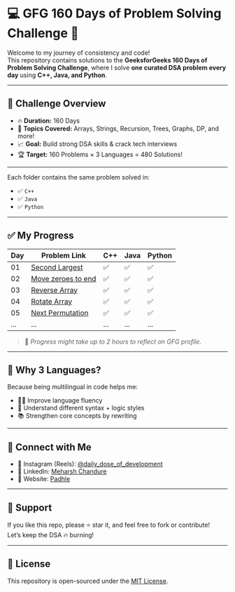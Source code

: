 # 💻 GFG 160 Days of Problem Solving Challenge 🚀

Welcome to my journey of consistency and code!  
This repository contains solutions to the **GeeksforGeeks 160 Days of Problem Solving Challenge**, where I solve **one curated DSA problem every day** using **C++, Java, and Python**.

---

## 📅 Challenge Overview

- 🔥 **Duration:** 160 Days  
- 🧠 **Topics Covered:** Arrays, Strings, Recursion, Trees, Graphs, DP, and more!  
- 📈 **Goal:** Build strong DSA skills & crack tech interviews  
- 🏆 **Target:** 160 Problems × 3 Languages = 480 Solutions!

---

Each folder contains the same problem solved in:
- ✅ `C++`
- ✅ `Java`
- ✅ `Python`

---

## ✅ My Progress

| Day | Problem Link | C++ | Java | Python |
|-----|--------------|-----|------|--------|
| 01  | [Second Largest](https://www.geeksforgeeks.org/batch/gfg-160-problems/track/arrays-gfg-160/problem/second-largest3735) | ✅ | ✅ | ✅ |
| 02  | [Move zeroes to end](https://www.geeksforgeeks.org/batch/gfg-160-problems/track/arrays-gfg-160/problem/move-all-zeroes-to-end-of-array0751) | ✅ | ✅ | ✅ |
| 03  | [Reverse Array](https://www.geeksforgeeks.org/batch/gfg-160-problems/track/arrays-gfg-160/problem/reverse-an-array) | ✅ | ✅ | ✅ |
| 04  | [Rotate Array](https://www.geeksforgeeks.org/batch/gfg-160-problems/track/arrays-gfg-160/problem/rotate-array-by-n-elements-1587115621) | ✅ | ✅ | ✅ |
| 05  | [Next Permutation](https://www.geeksforgeeks.org/batch/gfg-160-problems/track/arrays-gfg-160/problem/next-permutation5226) | ✅ | ✅ | ✅ |
| ... | ... | ... | ... | ... |

> 📌 *Progress might take up to 2 hours to reflect on GFG profile.*

---

## 🧠 Why 3 Languages?

Because being multilingual in code helps me:
- 👨‍💻 Improve language fluency
- 🔄 Understand different syntax + logic styles
- 📚 Strengthen core concepts by rewriting

---

## 📍 Connect with Me

- 📸 Instagram (Reels): [@daily_dose_of_development](https://instagram.com/daily_dose_of_development)
- 💼 LinkedIn: [Meharsh Chandure](https://www.linkedin.com/in/meharsh-chandure/)
- 🧠 Website: [Padhle](https://yourwebsite.link) <!-- replace if live -->

---

## 🙌 Support

If you like this repo, please ⭐️ star it, and feel free to fork or contribute!  
Let’s keep the DSA 🔥 burning!

---

## 📜 License

This repository is open-sourced under the [MIT License](LICENSE).

